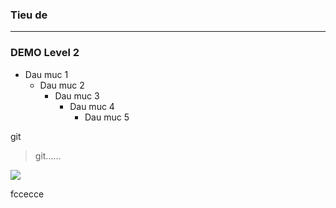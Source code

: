 ### Tieu de


----
### DEMO Level 2
- Dau muc 1
    - Dau muc 2
        - Dau muc 3
            - Dau muc 4
                - Dau muc 5

git
> git......
<img src=[Imgur](https://imgur.com/aC9coNo)>

fccecce